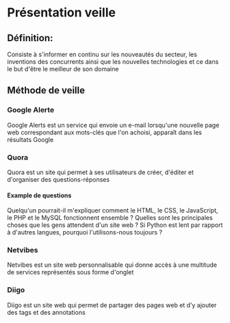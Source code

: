 # Présentation veille


## Définition:

Consiste à s'informer en continu sur les nouveautés du secteur, les inventions des concurrents ainsi que les nouvelles technologies
et ce dans le but d'être le meilleur de son domaine

## Méthode de veille

### Google Alerte

Google Alerts est un service qui envoie un e-mail lorsqu'une nouvelle page web correspondant aux mots-clés que l'on achoisi, apparaît dans
les résultats Google

### __Quora__

Quora est un site qui permet à ses utilisateurs de créer, d'éditer et d'organiser des questions-réponses

#### Example de questions
Quelqu'un pourrait-il m'expliquer comment le HTML, le CSS, le JavaScript, le PHP et le MySQL fonctionnent ensemble ?
Quelles sont les principales choses que les gens attendent d'un site web ?
Si Python est lent par rapport à d'autres langues, pourquoi l'utilisons-nous toujours ?

### Netvibes

Netvibes est un site web personnalisable qui donne accès à une multitude de services représentés sous forme d'onglet

### Diigo

Diigo est un site web qui permet de partager des pages web et d’y ajouter des tags et des annotations
